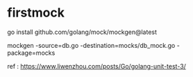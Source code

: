 # firstmock

go install github.com/golang/mock/mockgen@latest

mockgen -source=db.go -destination=mocks/db_mock.go -package=mocks

ref : https://www.liwenzhou.com/posts/Go/golang-unit-test-3/